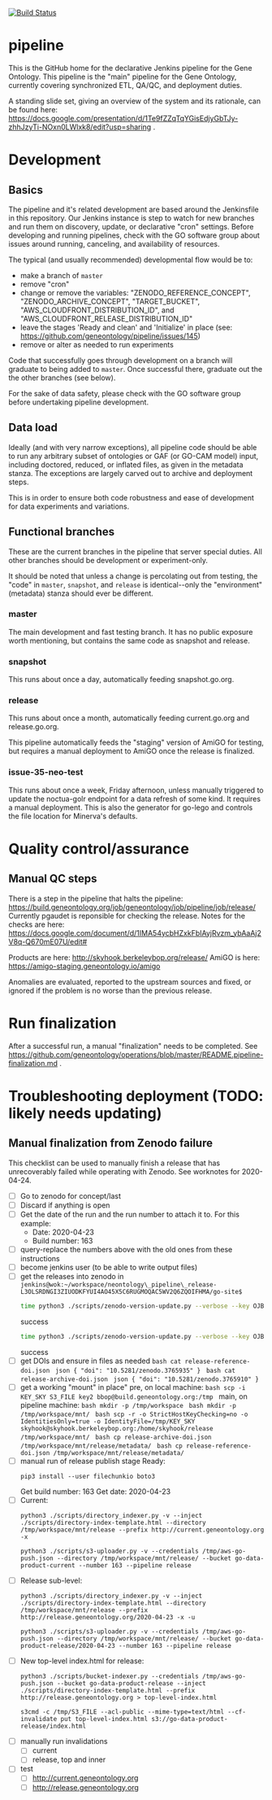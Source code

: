 [![Build Status](https://build.geneontology.org/job/geneontology/job/pipeline/job/release/badge/icon)](https://build.geneontology.org/job/geneontology/job/pipeline/job/release/)

# pipeline

This is the GitHub home for the declarative Jenkins pipeline for the
Gene Ontology. This pipeline is the "main" pipeline for the Gene
Ontology, currently covering synchronized ETL, QA/QC, and deployment
duties.

A standing slide set, giving an overview of the system and its
rationale, can be found here:
https://docs.google.com/presentation/d/1Te9fZZqTqYGisEdjyGbTJy-zhhJzyTi-NOxn0LWlxk8/edit?usp=sharing
.

# Development

## Basics

The pipeline and it's related development are based around the
Jenkinsfile in this repository. Our Jenkins instance is step to watch
for new branches and run them on discovery, update, or declarative
"cron" settings. Before developing and running pipelines, check with
the GO software group about issues around running, canceling, and
availability of resources.

The typical (and usually recommended) developmental flow would be to:

- make a branch of `master`
- remove "cron"
- change or remove the variables: "ZENODO\_REFERENCE\_CONCEPT", "ZENODO\_ARCHIVE\_CONCEPT", "TARGET\_BUCKET", "AWS\_CLOUDFRONT\_DISTRIBUTION\_ID", and "AWS\_CLOUDFRONT\_RELEASE\_DISTRIBUTION\_ID"
- leave the stages 'Ready and clean' and 'Initialize' in place (see: https://github.com/geneontology/pipeline/issues/145)
- remove or alter as needed to run experiments

Code that successfully goes through development on a branch will
graduate to being added to `master`. Once successful there, graduate
out the the other branches (see below).

For the sake of data safety, please check with the GO software group
before undertaking pipeline development.

## Data load

Ideally (and with very narrow exceptions), all pipeline code should be
able to run any arbitrary subset of ontologies or GAF (or GO-CAM
model) input, including doctored, reduced, or inflated files, as given
in the metadata stanza. The exceptions are largely carved out to
archive and deployment steps.

This is in order to ensure both code robustness and ease of
development for data experiments and variations.

## Functional branches

These are the current branches in the pipeline that server special
duties. All other branches should be development or experiment-only.

It should be noted that unless a change is percolating out from
testing, the "code" in `master`, `snapshot`, and `release` is
identical--only the "environment" (metadata) stanza should ever be
different.

### master

The main development and fast testing branch. It has no public
exposure worth mentioning, but contains the same code as snapshot and
release.

### snapshot

This runs about once a day, automatically feeding snapshot.go.org.

### release

This runs about once a month, automatically feeding current.go.org and
release.go.org.

This pipeline automatically feeds the "staging" version of AmiGO for
testing, but requires a manual deployment to AmiGO once the release is
finalized.

### issue-35-neo-test

This runs about once a week, Friday afternoon, unless manually
triggered to update the noctua-golr endpoint for a data refresh of
some kind. It requires a manual deployment. This is also the generator
for go-lego and controls the file location for Minerva's defaults.

# Quality control/assurance

## Manual QC steps
There is a step in the pipeline that halts the pipeline: https://build.geneontology.org/job/geneontology/job/pipeline/job/release/
Currently pgaudet is reponsible for checking the release. Notes for the checks are here: https://docs.google.com/document/d/1IMA54ycbHZxkFbIAyjRvzm_ybAaAj2V8q-Q670mE07U/edit#

Products are here: http://skyhook.berkeleybop.org/release/
AmiGO is here: https://amigo-staging.geneontology.io/amigo

Anomalies are evaluated, reported to the upstream sources and fixed, or ignored if the problem is no worse than the previous release.

# Run finalization

After a successful run, a manual "finalization" needs to be completed. See https://github.com/geneontology/operations/blob/master/README.pipeline-finalization.md .

# Troubleshooting deployment (TODO: likely needs updating)

## Manual finalization from Zenodo failure

This checklist can be used to manually finish a release that has
unrecoverably failed while operating with Zenodo. See worknotes for 2020-04-24.

- [ ] Go to zenodo for concept/last
- [ ] Discard if anything is open
- [ ] Get the date of the run and the run number to attach it to. For this example:
	- Date: 2020-04-23
	- Build number: 163
- [ ] query-replace the numbers above with the old ones from these instructions 
- [ ] become jenkins user (to be able to write output files)
- [ ] get the releases into zenodo in `jenkins@wok:~/workspace/neontology\_pipeline\_release-L3OLSRDNGI3ZIUODKFYUI4AO45X5C6RUGMOQAC5WV2Q6ZQOIFHMA/go-site$`
	```bash
	time python3 ./scripts/zenodo-version-update.py --verbose --key OJBR7cntKKysaXiWHkoVdwVCZp4eoMyGC5a84OnykTMUROmLIOzXN3TiEEsU --concept 1205166 --file go-release-archive.tgz --output ./release-archive-doi.json --revision 2020-04-23
	```
	success
	```bash
	time python3 ./scripts/zenodo-version-update.py --verbose --key OJBR7cntKKysaXiWHkoVdwVCZp4eoMyGC5a84OnykTMUROmLIOzXN3TiEEsU --concept 1205159 --file go-release-reference.tgz --output ./release-reference-doi.json --revision 2020-04-23
	```
	success
- [ ] get DOIs and ensure in files as needed
      ```bash
      cat release-reference-doi.json
      ```
      ```json
      {
       "doi": "10.5281/zenodo.3765935"
      }
      ```
      ```bash
      cat release-archive-doi.json
      ```
      ```json
      {
       "doi": "10.5281/zenodo.3765910"
      }
      ```
- [ ] get a working "mount" in place"
      pre, on local machine:
      ```bash
      scp -i KEY_SKY S3_FILE key2 bbop@build.geneontology.org:/tmp
      ```
      main, on pipeline machine:
      ```bash
      mkdir -p /tmp/workspace
      ```
      ```bash
      mkdir -p /tmp/workspace/mnt/
      ```
      ```bash
      scp -r -o StrictHostKeyChecking=no -o IdentitiesOnly=true -o IdentityFile=/tmp/KEY_SKY skyhook@skyhook.berkeleybop.org:/home/skyhook/release /tmp/workspace/mnt/
      ```
      ```bash
      cp release-archive-doi.json /tmp/workspace/mnt/release/metadata/
      ```
      ```bash
      cp release-reference-doi.json /tmp/workspace/mnt/release/metadata/
      ```
- [ ] manual run of release publish stage
  Ready:
  ```
  pip3 install --user filechunkio boto3
  ```
  Get build number: 163
  Get date: 2020-04-23
- [ ] Current:
  ```
  python3 ./scripts/directory_indexer.py -v --inject ./scripts/directory-index-template.html --directory /tmp/workspace/mnt/release --prefix http://current.geneontology.org -x
  ```
  ```
  python3 ./scripts/s3-uploader.py -v --credentials /tmp/aws-go-push.json --directory /tmp/workspace/mnt/release/ --bucket go-data-product-current --number 163 --pipeline release
  ```
- [ ] Release sub-level:
  ```
  python3 ./scripts/directory_indexer.py -v --inject ./scripts/directory-index-template.html --directory /tmp/workspace/mnt/release --prefix http://release.geneontology.org/2020-04-23 -x -u
  ```
  ```
  python3 ./scripts/s3-uploader.py -v --credentials /tmp/aws-go-push.json --directory /tmp/workspace/mnt/release/ --bucket go-data-product-release/2020-04-23 --number 163 --pipeline release
  ```
- [ ] New top-level index.html for release:
  ```
  python3 ./scripts/bucket-indexer.py --credentials /tmp/aws-go-push.json --bucket go-data-product-release --inject ./scripts/directory-index-template.html --prefix http://release.geneontology.org > top-level-index.html
  ```
  ```
  s3cmd -c /tmp/S3_FILE --acl-public --mime-type=text/html --cf-invalidate put top-level-index.html s3://go-data-product-release/index.html
  ```
- [ ] manually run invalidations
  - [ ] current
  - [ ] release, top and inner
- [ ] test
  - [ ] http://current.geneontology.org
  - [ ] http://release.geneontology.org
